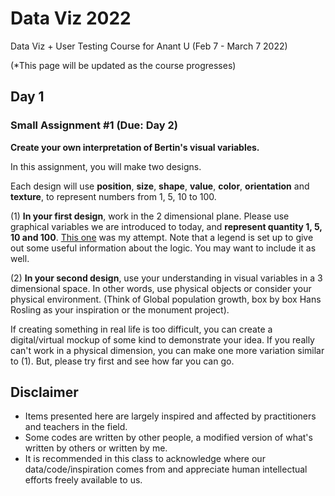 # Data Viz 2022
Data Viz + User Testing Course for Anant U  (Feb 7 - March 7 2022)

(*This page will be updated as the course progresses)

## Day 1
### Small Assignment #1 (Due: Day 2)
**Create your own interpretation of Bertin's visual variables.** 

In this assignment, you will make two designs.

Each design will use **position**, **size**, **shape**, **value**, **color**, **orientation** and **texture**, to represent numbers from 1, 5, 10 to 100. 

(1) **In your first design**, work in the 2 dimensional plane. Please use graphical variables we are introduced to today, and 
**represent quantity 1, 5, 10 and 100**. [This one](https://www.figma.com/file/PKKJAx6Cy6YpSESg3IJyZT/Retinal-Variables-Exercise) was my attempt. 
Note that a legend is set up to give out some useful information about the logic. You may want to include it as well.

(2) **In your second design**, use your understanding in visual variables in a 3 dimensional space. 
In other words, use physical objects or consider your physical environment. 
(Think of Global population growth, box by box Hans Rosling as your inspiration or the monument project).  

If creating something in real life is too difficult, you can create a digital/virtual mockup of some kind to demonstrate your idea. 
If you really can't work in a physical dimension, you can make one more variation similar to (1). 
But, please try first and see how far you can go. 



## Disclaimer
- Items presented here are largely inspired and affected by practitioners and teachers in the field.
- Some codes are written by other people, a modified version of what's written by others or written by me.
- It is recommended in this class to acknowledge where our data/code/inspiration comes from and appreciate human intellectual efforts freely available to us. 
